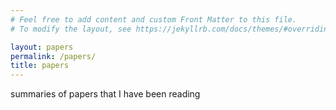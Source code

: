 ```yaml
---
# Feel free to add content and custom Front Matter to this file.
# To modify the layout, see https://jekyllrb.com/docs/themes/#overriding-theme-defaults

layout: papers
permalink: /papers/
title: papers
---
```



summaries of papers that I have been reading